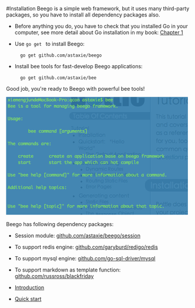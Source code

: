 #Installation
Beego is a simple web framework, but it uses many third-party packages, so you have to install all dependency packages also.

- Before anything you do, you have to check that you installed Go in your computer, see more detail about Go installation in my book: [Chapter 1](https://github.com/Unknwon/build-web-application-with-golang_EN/blob/master/eBook/01.1.md)
- Use `go get ` to install Beego: 

		go get github.com/astaxie/beego
		
- Install bee tools for fast-develop Beego applications: 

		go get github.com/astaxie/bee		

Good job, you're ready to Beego with powerful bee tools! 

![](images/bee.png)

Beego has following dependency packages:

- Session module: [github.com/astaxie/beego/session](https://github.com/astaxie/beego/session)
- To support redis engine: [github.com/garyburd/redigo/redis](https://github.com/garyburd/redigo/redis)
- To support mysql engine: [github.com/go-sql-driver/mysql](https://github.com/go-sql-driver/mysql)
- To support markdown as template function: [github.com/russross/blackfriday](https://github.com/russross/blackfriday)

- [Introduction](README.md)
- [Quick start](Quickstart.md)